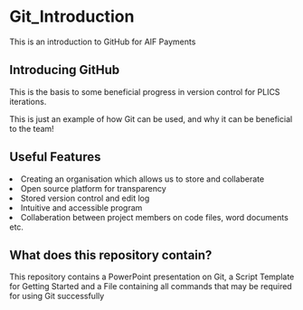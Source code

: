 # Git_Introduction
<!DOCTYPE html>
<html>
<head>
This is an introduction to GitHub for AIF Payments
</head>
<body>
<h2>Introducing GitHub</h2>
<p>This is the basis to some beneficial progress in version control for PLICS iterations.</p>
<p>This is just an example of how Git can be used, and why it can be beneficial to the team!</p>
<h2>Useful Features</h2>
<li>Creating an organisation which allows us to store and collaberate</li>
<li>Open source platform for transparency</li>
<li>Stored version control and edit log</li>
<li>Intuitive and accessible program</li>
<li>Collaberation between project members on code files, word documents etc.</li>
<h2>What does this repository contain?</h2>
<p>This repository contains a PowerPoint presentation on Git, a Script Template for Getting Started and a File containing all commands that may be required for using Git successfully</p>
</body>
</html>
